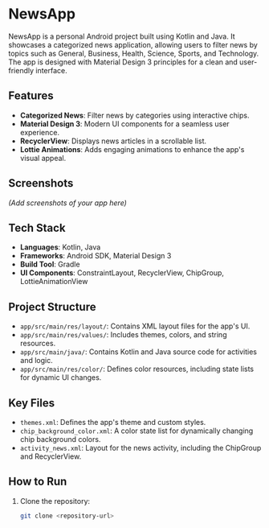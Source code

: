 # NewsApp

NewsApp is a personal Android project built using Kotlin and Java. It showcases a categorized news application, allowing users to filter news by topics such as General, Business, Health, Science, Sports, and Technology. The app is designed with Material Design 3 principles for a clean and user-friendly interface.
## Features

- **Categorized News**: Filter news by categories using interactive chips.
- **Material Design 3**: Modern UI components for a seamless user experience.
- **RecyclerView**: Displays news articles in a scrollable list.
- **Lottie Animations**: Adds engaging animations to enhance the app's visual appeal.

## Screenshots

*(Add screenshots of your app here)*

## Tech Stack

- **Languages**: Kotlin, Java
- **Frameworks**: Android SDK, Material Design 3
- **Build Tool**: Gradle
- **UI Components**: ConstraintLayout, RecyclerView, ChipGroup, LottieAnimationView

## Project Structure

- `app/src/main/res/layout/`: Contains XML layout files for the app's UI.
- `app/src/main/res/values/`: Includes themes, colors, and string resources.
- `app/src/main/java/`: Contains Kotlin and Java source code for activities and logic.
- `app/src/main/res/color/`: Defines color resources, including state lists for dynamic UI changes.

## Key Files

- `themes.xml`: Defines the app's theme and custom styles.
- `chip_background_color.xml`: A color state list for dynamically changing chip background colors.
- `activity_news.xml`: Layout for the news activity, including the ChipGroup and RecyclerView.

## How to Run

1. Clone the repository:
   ```bash
   git clone <repository-url>
